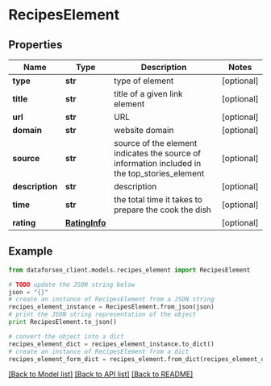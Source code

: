 # RecipesElement


## Properties

Name | Type | Description | Notes
------------ | ------------- | ------------- | -------------
**type** | **str** | type of element | [optional] 
**title** | **str** | title of a given link element | [optional] 
**url** | **str** | URL | [optional] 
**domain** | **str** | website domain | [optional] 
**source** | **str** | source of the element indicates the source of information included in the top_stories_element | [optional] 
**description** | **str** | description | [optional] 
**time** | **str** | the total time it takes to prepare the cook the dish | [optional] 
**rating** | [**RatingInfo**](RatingInfo.md) |  | [optional] 

## Example

```python
from dataforseo_client.models.recipes_element import RecipesElement

# TODO update the JSON string below
json = "{}"
# create an instance of RecipesElement from a JSON string
recipes_element_instance = RecipesElement.from_json(json)
# print the JSON string representation of the object
print RecipesElement.to_json()

# convert the object into a dict
recipes_element_dict = recipes_element_instance.to_dict()
# create an instance of RecipesElement from a dict
recipes_element_form_dict = recipes_element.from_dict(recipes_element_dict)
```
[[Back to Model list]](../README.md#documentation-for-models) [[Back to API list]](../README.md#documentation-for-api-endpoints) [[Back to README]](../README.md)


